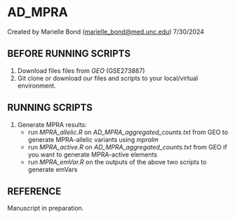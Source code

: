 # AD_MPRA

Created by Marielle Bond (marielle_bond@med.unc.edu) 7/30/2024

## BEFORE RUNNING SCRIPTS

1. Download files files from _GEO_ (GSE273887)
2. Git clone or download our files and scripts to your local/virtual environment.
   
## RUNNING SCRIPTS

1. Generate MPRA results:
    - run _MPRA_allelic.R_ on _AD_MPRA_aggregated_counts.txt_ from GEO to generate MPRA-allelic variants using _mpralm_
    - run _MPRA_active.R_ on _AD_MPRA_aggregated_counts.txt_ from GEO if you want to generate MPRA-active elements
    - run _MPRA_emVar.R_ on the outputs of the above two scripts to generate emVars

## REFERENCE

Manuscript in preparation.

